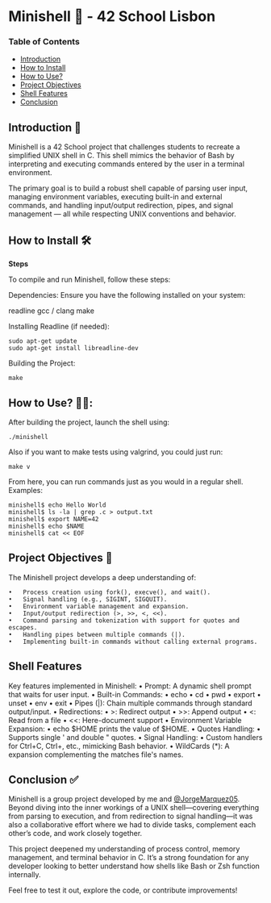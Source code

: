 #	Minishell 🐚 - 42 School Lisbon

### Table of Contents
* [Introduction](#introduction-)
* [How to Install](#how-to-install-️)
* [How to Use?](#how-to-use-)
* [Project Objectives](#project-objectives-)
* [Shell Features](#shell-features-)
* [Conclusion](#conclusion-)


## Introduction 📖

Minishell is a 42 School project that challenges students to recreate a simplified UNIX shell in C. This shell mimics the behavior of Bash by interpreting and executing commands entered by the user in a terminal environment.

The primary goal is to build a robust shell capable of parsing user input, managing environment variables, executing built-in and external commands, and handling input/output redirection, pipes, and signal management — all while respecting UNIX conventions and behavior.

## How to Install 🛠️


**Steps**

To compile and run Minishell, follow these steps:

Dependencies:
Ensure you have the following installed on your system:

readline
gcc / clang
make

Installing Readline (if needed):
```
sudo apt-get update
sudo apt-get install libreadline-dev
```
Building the Project:
```
make
```

## How to Use? 👨‍💻:

After building the project, launch the shell using:
```
./minishell
```
Also if you want to make tests using valgrind, you could just run:
```
make v
```
From here, you can run commands just as you would in a regular shell.
Examples:
```
minishell$ echo Hello World
minishell$ ls -la | grep .c > output.txt
minishell$ export NAME=42
minishell$ echo $NAME
minishell$ cat << EOF
```

##	Project Objectives 🎯

The Minishell project develops a deep understanding of:

	•	Process creation using fork(), execve(), and wait().
	•	Signal handling (e.g., SIGINT, SIGQUIT).
	•	Environment variable management and expansion.
	•	Input/output redirection (>, >>, <, <<).
	•	Command parsing and tokenization with support for quotes and escapes.
	•	Handling pipes between multiple commands (|).
	•	Implementing built-in commands without calling external programs.

##	Shell Features

Key features implemented in Minishell:
	•	Prompt: A dynamic shell prompt that waits for user input.
	•	Built-in Commands:
		•	echo
		•	cd
		•	pwd
		•	export
		•	unset
		•	env
		•	exit
	•	Pipes (|): Chain multiple commands through standard output/input.
	•	Redirections:
		•	>: Redirect output
		•	>>: Append output
		•	<: Read from a file
		•	<<: Here-document support
	•	Environment Variable Expansion:
		•	echo $HOME prints the value of $HOME.
	•	Quotes Handling:
		•	Supports single ' and double " quotes.
	•	Signal Handling:
		•	Custom handlers for Ctrl+C, Ctrl+\, etc., mimicking Bash behavior.
	•	WildCards (*): A expansion complementing the matches file's names.

## Conclusion ✅

Minishell is a group project developed by me and [@JorgeMarquez05](https://github.com/JorgeMarquez05). Beyond diving into the inner workings of a UNIX shell—covering everything from parsing to execution, and from redirection to signal handling—it was also a collaborative effort where we had to divide tasks, complement each other’s code, and work closely together.

This project deepened my understanding of process control, memory management, and terminal behavior in C. It’s a strong foundation for any developer looking to better understand how shells like Bash or Zsh function internally.

Feel free to test it out, explore the code, or contribute improvements!
